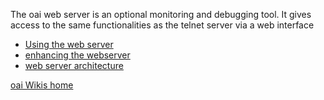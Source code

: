 The oai web server is an optional monitoring and debugging tool. It gives access to the same functionalities as the telnet server via a web interface

* [Using the web server](webserverusage.md)
* [enhancing the webserver](webserverdevcmd.md)
* [web server architecture ](webserverarch.md)

[oai Wikis home](https://gitlab.eurecom.fr/oai/openairinterface5g/wikis/home)
